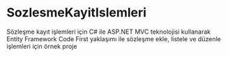 # SozlesmeKayitIslemleri
Sözleşme kayıt işlemleri için C# ile ASP.NET MVC teknolojisi kullanarak Entity Framework Code First yaklaşımı ile sözleşme ekle, listele ve düzenle işlemleri için örnek proje
